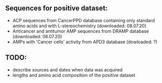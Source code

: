 ## Sequences for positive dataset:
- ACP sequences from CancerPPD database containing only standard
amino acids and with L-stereochemistry (downloaded: 08.07.20)
- Anticancer and antitumor AMP sequences from DRAMP database
(downloaded: 08.07.20)
- AMPs with 'Cancer cells' activity from APD3 database
(dowloaded: ?)



## TODO:
 - describe sources and dates when data was acquired
 - lengths and amino acid composition of the positive dataset
 